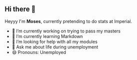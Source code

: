 ## Hi there 👋

Heyyy I'm **Moses**, currently pretending to do stats at Imperial. 

- 🔭 I’m currently working on trying to pass my masters
- 🌱 I’m currently learning Markdown
- 🤔 I’m looking for help with all my modules
- 💬 Ask me about life during unemployment
- 😄 Pronouns: Unemployed
